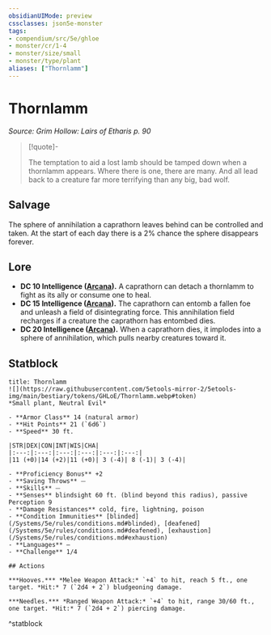 ```yaml
---
obsidianUIMode: preview
cssclasses: json5e-monster
tags:
- compendium/src/5e/ghloe
- monster/cr/1-4
- monster/size/small
- monster/type/plant
aliases: ["Thornlamm"]
---
```

# Thornlamm
*Source: Grim Hollow: Lairs of Etharis p. 90*  

> [!quote]-  
> 
> The temptation to aid a lost lamb should be tamped down when a thornlamm appears. Where there is one, there are many. And all lead back to a creature far more terrifying than any big, bad wolf.

## Salvage

The sphere of annihilation a caprathorn leaves behind can be controlled and taken. At the start of each day there is a 2% chance the sphere disappears forever.

## Lore

- **DC 10 Intelligence ([Arcana](/Systems/5e/rules/skills.md#Arcana)).** A caprathorn can detach a thornlamm to fight as its ally or consume one to heal.  
- **DC 15 Intelligence ([Arcana](/Systems/5e/rules/skills.md#Arcana)).** The caprathorn can entomb a fallen foe and unleash a field of disintegrating force. This annihilation field recharges if a creature the caprathorn has entombed dies.  
- **DC 20 Intelligence ([Arcana](/Systems/5e/rules/skills.md#Arcana)).** When a caprathorn dies, it implodes into a sphere of annihilation, which pulls nearby creatures toward it.  

## Statblock

```ad-statblock
title: Thornlamm
![](https://raw.githubusercontent.com/5etools-mirror-2/5etools-img/main/bestiary/tokens/GHLoE/Thornlamm.webp#token)
*Small plant, Neutral Evil*

- **Armor Class** 14 (natural armor)
- **Hit Points** 21 (`6d6`)
- **Speed** 30 ft.

|STR|DEX|CON|INT|WIS|CHA|
|:---:|:---:|:---:|:---:|:---:|:---:|
|11 (+0)|14 (+2)|11 (+0)| 3 (-4)| 8 (-1)| 3 (-4)|

- **Proficiency Bonus** +2
- **Saving Throws** ⏤
- **Skills** ⏤
- **Senses** blindsight 60 ft. (blind beyond this radius), passive Perception 9
- **Damage Resistances** cold, fire, lightning, poison
- **Condition Immunities** [blinded](/Systems/5e/rules/conditions.md#blinded), [deafened](/Systems/5e/rules/conditions.md#deafened), [exhaustion](/Systems/5e/rules/conditions.md#exhaustion)
- **Languages** —
- **Challenge** 1/4

## Actions

***Hooves.*** *Melee Weapon Attack:* `+4` to hit, reach 5 ft., one target. *Hit:* 7 (`2d4 + 2`) bludgeoning damage.

***Needles.*** *Ranged Weapon Attack:* `+4` to hit, range 30/60 ft., one target. *Hit:* 7 (`2d4 + 2`) piercing damage.
```
^statblock